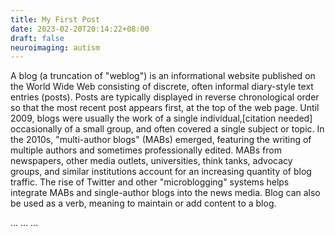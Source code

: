 ```yaml
---
title: My First Post
date: 2023-02-20T20:14:22+08:00
draft: false
neuroimaging: autism
---
```


A blog (a truncation of "weblog") is an informational website published on the World Wide Web consisting of discrete, often informal diary-style text entries (posts). Posts are typically displayed in reverse chronological order so that the most recent post appears first, at the top of the web page. Until 2009, blogs were usually the work of a single individual,[citation needed] occasionally of a small group, and often covered a single subject or topic. In the 2010s, "multi-author blogs" (MABs) emerged, featuring the writing of multiple authors and sometimes professionally edited. MABs from newspapers, other media outlets, universities, think tanks, advocacy groups, and similar institutions account for an increasing quantity of blog traffic. The rise of Twitter and other "microblogging" systems helps integrate MABs and single-author blogs into the news media. Blog can also be used as a verb, meaning to maintain or add content to a blog.

<head>
    ...
    <script src='//unpkg.com/valine/dist/Valine.min.js'></script>
    ...
</head>
<body>
    ...
    <div id="vcomment"></div>
    <script>
        new Valine({
            el: '#vcomment' ,
            appId: 'G6EeVcyN7NoVkKDfIa7RP05Z-MdYXbMMI',
            appKey: '9s1pti9cxv64ejg6lAn8NLnR',
            lang: 'en',
            serverURLs: 'https://g6eevcyn.api.lncldglobal.com'
        });
    </script>
</body>